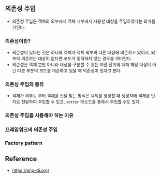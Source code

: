 ## 의존성 주입
- 의존성 주입은 객체의 외부에서 객체 내부에서 사용할 대상을 주입하겠다는 의미를 가진다.

### 의존성이란?
- 의존성이 있다는 것은 하나의 객체가 객체 외부의 다른 대상에 의존하고 있어서, 외부의 의존하는 대상이 없다면 코드가 동작하지 않는 경우를 의미한다.
- 의존성은 객체 뿐만 아니라 대상을 구분할 수 있는 어떤 단위에 대해 해당 대상이 아닌 다른 부분의 코드를 의존하고 있을 때 의존성이 있다고 한다.

### 의존성 주입의 종류
- 객체가 외부로 부터 객체를 전달 받는 방식은 객체를 생성할 때 생성자에 객체를 인자로 전달하여 주입할 수 있고, `setter` 메소드를 통해서 주입할 수도 있다.

### 의존성 주입을 사용해야 하는 이유

### 프레임워크의 의존성 주입

### Factory pattern

## Reference
- https://php-di.org/
